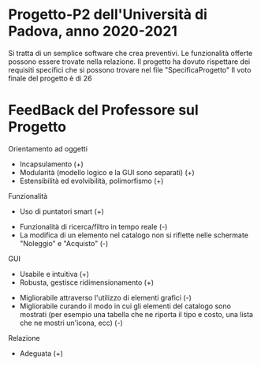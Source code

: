 # Progetto-P2 dell'Università di Padova, anno 2020-2021

Si tratta di un semplice software che crea preventivi.
Le funzionalità offerte possono essere trovate nella relazione.
Il progetto ha dovuto rispettare dei requisiti specifici che si possono trovare nel file "SpecificaProgetto"
Il voto finale del progetto è di 26

# FeedBack del Professore sul Progetto
Orientamento ad oggetti
+ Incapsulamento (+)
+ Modularità (modello logico e la GUI sono separati) (+)
+ Estensibilità ed evolvibilità, polimorfismo (+)


Funzionalità
+ Uso di puntatori smart (+)
- Funzionalità di ricerca/filtro in tempo reale (-)
- La modifica di un elemento nel catalogo non si riflette nelle schermate
  "Noleggio" e "Acquisto" (-)


GUI
+ Usabile e intuitiva (+)
+ Robusta, gestisce ridimensionamento (+)
- Migliorabile attraverso l'utilizzo di elementi grafici (-)
- Migliorabile curando il modo in cui gli elementi del catalogo sono mostrati 
  (per esempio una tabella che ne riporta il tipo e costo, una lista che ne mostri
  un'icona, ecc) (-)


Relazione
+ Adeguata (+)
